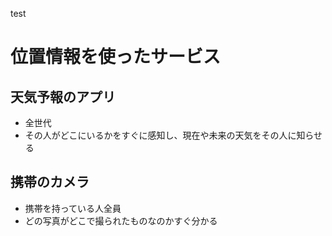 test

# 位置情報を使ったサービス
## 天気予報のアプリ
* 全世代
* その人がどこにいるかをすぐに感知し、現在や未来の天気をその人に知らせる

## 携帯のカメラ
* 携帯を持っている人全員
* どの写真がどこで撮られたものなのかすぐ分かる
